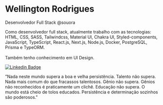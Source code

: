 # Wellington Rodrigues
Desenvolvedor Full Stack @souora

Como desenvolvedor full stack, atualmente trabalho com as tecnologias: HTML, CSS, SASS, Tailwindcss, Material UI, Chakra UI, Styled-components, JavaScript, TypeScript, React.js, Next.js, Node.js, Docker, PostgreSQL, Prisma e TypeORM.
<br />
<br />
Também tenho conhecimento em UI Design.

[![Linkedin Badge](https://img.shields.io/badge/-wellingtonrodriguesbr-3251A0?style=flat-square&logo=Linkedin&logoColor=white&link=https://www.linkedin.com/in/wellingtonrodriguesbr/)](https://www.linkedin.com/in/wellingtonrodriguesbr/)
<br/>

"Nada neste mundo supera a boa e velha persistência. Talento não supera. Nada mais comum do que fracassos talentosos. Gênio não supera. Gênios não reconhecidos é praticamente um clichê. Educação não supera. O mundo está cheio de tolos educados. Persistência e determinação sozinhos são poderosos."
